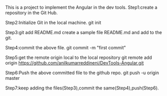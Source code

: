 This is a project to implement the Angular in the dev tools.
Step1:create a repository in the Git Hub.

Step2:Initialize Git in the local machine.
git init

Step3:git add README.md
create a sample file README.md and add to the git.

Step4:commit the above file.
git commit -m "first commit"

Step5:get the remote origin local to the local repository
git remote add origin https://github.com/anilkumarreddineni/DevTools-Angular.git

Step6:Push the above committed file to the github repo.
git push -u origin master

Step7:keep adding the files(Step3),commit the same(Step4),push(Step6).